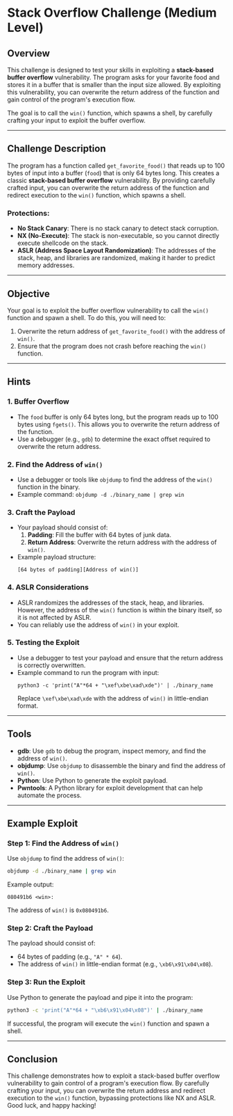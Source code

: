 # Stack Overflow Challenge (Medium Level)

## Overview

This challenge is designed to test your skills in exploiting a **stack-based buffer overflow** vulnerability. The program asks for your favorite food and stores it in a buffer that is smaller than the input size allowed. By exploiting this vulnerability, you can overwrite the return address of the function and gain control of the program's execution flow.

The goal is to call the `win()` function, which spawns a shell, by carefully crafting your input to exploit the buffer overflow.

---

## Challenge Description

The program has a function called `get_favorite_food()` that reads up to 100 bytes of input into a buffer (`food`) that is only 64 bytes long. This creates a classic **stack-based buffer overflow** vulnerability. By providing carefully crafted input, you can overwrite the return address of the function and redirect execution to the `win()` function, which spawns a shell.

### Protections:
- **No Stack Canary**: There is no stack canary to detect stack corruption.
- **NX (No-Execute)**: The stack is non-executable, so you cannot directly execute shellcode on the stack.
- **ASLR (Address Space Layout Randomization)**: The addresses of the stack, heap, and libraries are randomized, making it harder to predict memory addresses.

---

## Objective

Your goal is to exploit the buffer overflow vulnerability to call the `win()` function and spawn a shell. To do this, you will need to:
1. Overwrite the return address of `get_favorite_food()` with the address of `win()`.
2. Ensure that the program does not crash before reaching the `win()` function.

---

## Hints

### 1. **Buffer Overflow**
   - The `food` buffer is only 64 bytes long, but the program reads up to 100 bytes using `fgets()`. This allows you to overwrite the return address of the function.
   - Use a debugger (e.g., `gdb`) to determine the exact offset required to overwrite the return address.

### 2. **Find the Address of `win()`**
   - Use a debugger or tools like `objdump` to find the address of the `win()` function in the binary.
   - Example command: `objdump -d ./binary_name | grep win`

### 3. **Craft the Payload**
   - Your payload should consist of:
     1. **Padding**: Fill the buffer with 64 bytes of junk data.
     2. **Return Address**: Overwrite the return address with the address of `win()`.
   - Example payload structure:
     ```
     [64 bytes of padding][Address of win()]
     ```

### 4. **ASLR Considerations**
   - ASLR randomizes the addresses of the stack, heap, and libraries. However, the address of the `win()` function is within the binary itself, so it is not affected by ASLR.
   - You can reliably use the address of `win()` in your exploit.

### 5. **Testing the Exploit**
   - Use a debugger to test your payload and ensure that the return address is correctly overwritten.
   - Example command to run the program with input:
     ```
     python3 -c 'print("A"*64 + "\xef\xbe\xad\xde")' | ./binary_name
     ```
     Replace `\xef\xbe\xad\xde` with the address of `win()` in little-endian format.

---

## Tools

- **gdb**: Use `gdb` to debug the program, inspect memory, and find the address of `win()`.
- **objdump**: Use `objdump` to disassemble the binary and find the address of `win()`.
- **Python**: Use Python to generate the exploit payload.
- **Pwntools**: A Python library for exploit development that can help automate the process.

---

## Example Exploit

### Step 1: Find the Address of `win()`
Use `objdump` to find the address of `win()`:
```bash
objdump -d ./binary_name | grep win
```
Example output:
```
080491b6 <win>:
```
The address of `win()` is `0x080491b6`.

### Step 2: Craft the Payload
The payload should consist of:
- 64 bytes of padding (e.g., `"A" * 64`).
- The address of `win()` in little-endian format (e.g., `\xb6\x91\x04\x08`).

### Step 3: Run the Exploit
Use Python to generate the payload and pipe it into the program:
```bash
python3 -c 'print("A"*64 + "\xb6\x91\x04\x08")' | ./binary_name
```

If successful, the program will execute the `win()` function and spawn a shell.

---

## Conclusion

This challenge demonstrates how to exploit a stack-based buffer overflow vulnerability to gain control of a program's execution flow. By carefully crafting your input, you can overwrite the return address and redirect execution to the `win()` function, bypassing protections like NX and ASLR. Good luck, and happy hacking!